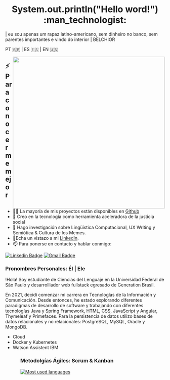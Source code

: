 <h1 align=center> System.out.println("Hello word!") :man_technologist: </h1>
 
| eu sou apenas um rapaz latino-americano, sem dinheiro no banco,
 sem parentes importantes e vindo do interior | BELCHIOR

PT :brazil: | ES :es: | EN :us:

<img align="right" src="https://i.imgur.com/cFQIXJ7.gif" width="480" />
<h2>⚡️ Para conocerme mejor </h2>
<ul>
    <li>👨‍💻 La mayoría de mis proyectos están disponibles en <a href="https://github.com/coder-samuel">Github</a></li>	   
    <li>💬 Creo en la tecnología como herramienta aceleradora de la justicia social</li>	    
    <li> 🔎 Hago investigación sobre Lingüística Computacional, UX Writing y Semiótica & Cultura de los Memes.</li>	    	    <li>📙Echa un vistazo a mi <a href="https://www.linkedin.com/in/samuel-de-brito-santos/">LinkedIn</a>.</li>
    <li>📫 Para ponerse en contacto y hablar conmigo: </li>	
</ul>	

[![Linkedin Badge](https://img.shields.io/badge/-Samuel%20de%20Brito%20Santos-8dba45?style=flat-square&logo=Linkedin&logoColor=white&link=https://www.linkedin.com/in/samuel-de-brito-santos/)](https://www.linkedin.com/in/samuel-de-brito-santos/) 
[![Gmail Badge](https://img.shields.io/badge/-samuelsantos.ss95@gmail.com-8dba45?style=flat-square&logo=Gmail&logoColor=white&link=mailto:samuelsantos.ss95@gmail.com)](mailto:samuelsantos.ss95@gmail.com)


### Pronombres Personales: Él | Ele 

!Hola! Soy estudiante de Ciencias del Lenguaje en la Universidad Federal de São Paulo y desarrolllador web fullstack egresado de Generation Brasil. 

En 2021, decidí comenzar mi carrera en Tecnologías de la Información y Comunicación. Desde entonces, he estado explorando diferentes paradigmas de desarrollo de software y trabajando con diferentes tecnologías Java y Spring Framework, HTML, CSS, JavaScript y Angular, Thymeleaf y Primefaces. Para la persistencia de datos utilizo bases de datos relacionales y no relacionales: PostgreSQL, MySQL, Oracle y MongoDB.

<ul> 
 <li> Cloud </li>
 <li> Docker y Kubernetes </li>
 <li> Watson Assistent IBM</li>
<ul>

### Metodolgías Ágiles: Scrum & Kanban



[![Most used languages](https://github-readme-stats.vercel.app/api/top-langs/?username=coder-samuel&hide=html&layout=compact&title_color=61dafb&text_color=FFFFFF&icon_color=61dafb&bg_color=20232a)](https://github.com/coder-samuel)


